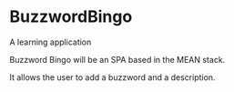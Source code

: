 # BuzzwordBingo
A learning application

Buzzword Bingo will be an SPA based in the MEAN stack.

It allows the user to add a buzzword and a description.
